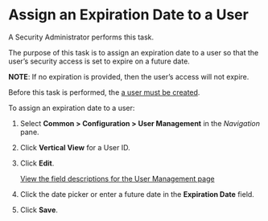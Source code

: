 # Assign an Expiration Date to a User

A Security Administrator performs this task.

The purpose of this task is to assign an expiration date to a user so
that the user’s security access is set to expire on a future date.

<span style="font-weight: bold;">NOTE</span>: If no expiration is
provided, then the user’s access will not expire.

Before this task is performed, the <span> [a user must be
created](Create_a_User.htm)</span>.

To assign an expiration date to a user:

1.  Select **Common \> Configuration \> User Management** in the
    *Navigation* pane.

2.  Click **Vertical View** for a User ID.

3.  Click **Edit**.
    
    [View the field descriptions for the User Management
    page](../Page_Desc/User_Management_H.htm)

4.  Click the date picker or enter a future date in the **Expiration
    Date** field.

5.  Click **Save**.
